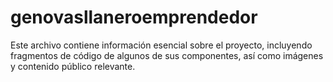 # genovasllaneroemprendedor

Este archivo contiene información esencial sobre el proyecto, incluyendo fragmentos de código de algunos de sus componentes, así como imágenes y contenido público relevante.
